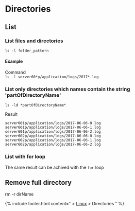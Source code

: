 # Directories

## List

### List files and directories  
`ls -l folder_pattern`

#### Example
Command  
`ls -l server60*p/application/logs/2017*.log`

### List only directories which names contain the string 'partOfDirectoryName'   
`ls -ld *partOfDirectoryName*`

Result  
```
server601p/application/logs/2017-06-06-0.log
server601p/application/logs/2017-06-06-1.log
server601p/application/logs/2017-06-06-2.log
server602p/application/logs/2017-06-06-0.log
server602p/application/logs/2017-06-06-1.log
server602p/application/logs/2017-06-06-2.log
```

### List with for loop
The same result can be achived with the `for` loop

## Remove full directory
rm -r dirName

{% include footer.html content=" > [Linux](/linux) > Directories " %}